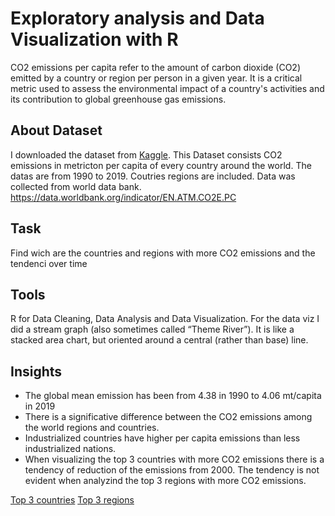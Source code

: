 
# Exploratory analysis and Data Visualization with R
CO2 emissions per capita refer to the amount of carbon dioxide (CO2) emitted by a country or region per person in a given year. It is a critical metric used to assess the environmental impact of a country's activities and its contribution to global greenhouse gas emissions. 

## About Dataset
 I downloaded the dataset from [Kaggle](https://www.kaggle.com/datasets/koustavghosh149/co2-emission-around-the-world).  This Dataset consists CO2 emissions in metricton per capita of every country around the world. The datas are from 1990 to 2019. Coutries regions are included. Data was collected from world data bank. https://data.worldbank.org/indicator/EN.ATM.CO2E.PC

## Task
Find wich are the countries and regions with more CO2 emissions and the tendenci over time

## Tools
R for Data Cleaning, Data Analysis and Data Visualization.
For the data viz I did a stream graph (also sometimes called “Theme River”). It is like a stacked area chart, but oriented around a central (rather than base) line. 

## Insights
- The global mean emission has been from 4.38 in 1990 to 4.06 mt/capita in 2019
- There is a significative difference between the CO2 emissions among the world regions and countries.
- Industrialized countries have higher per capita emissions than less industrialized nations.
- When visualizing the top 3 countries with more CO2 emissions there is a tendency  of reduction of the emissions from 2000. The tendency is not evident when analyzind the top 3 regions with more CO2 emissions. 

[Top 3 countries](country_plot.pdf)
[Top 3 regions](region_plot.pdf)